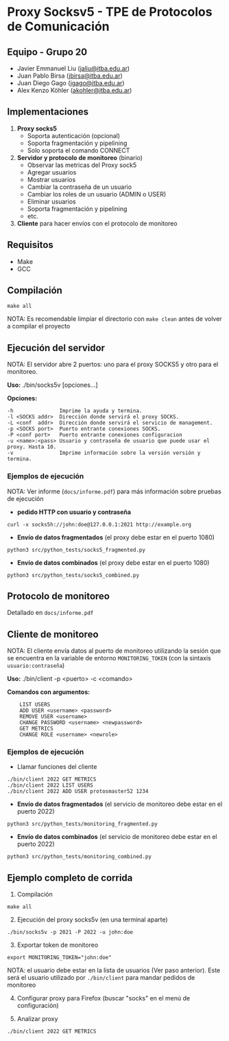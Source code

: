 # Proxy Socksv5 - TPE de Protocolos de Comunicación

## Equipo - Grupo 20

- Javier Emmanuel Liu (jaliu@itba.edu.ar)
- Juan Pablo Birsa (jbirsa@itba.edu.ar)
- Juan Diego Gago (jgago@itba.edu.ar)
- Alex Kenzo Köhler (akohler@itba.edu.ar)

## Implementaciones

1. **Proxy socks5**
    - Soporta autenticación (opcional)
    - Soporta fragmentación y pipelining
    - Solo soporta el comando CONNECT
2. **Servidor y protocolo de monitoreo** (binario)
    - Observar las metricas del Proxy sock5
    - Agregar usuarios
    - Mostrar usuarios
    - Cambiar la contraseña de un usuario
    - Cambiar los roles de un usuario (ADMIN o USER)
    - Eliminar usuarios
    - Soporta fragmentación y pipelining
    - etc.
3. **Cliente** para hacer envíos con el protocolo de monitoreo

## Requisitos

- Make
- GCC

## Compilación

```
make all
```

NOTA: Es recomendable limpiar el directorio con ```make clean``` antes de volver a compilar el proyecto

## Ejecución del servidor

NOTA: El servidor abre 2 puertos: uno para el proxy SOCKS5 y otro para el monitoreo.

**Uso:** ./bin/socks5v [opciones...]

**Opciones:**

    -h               Imprime la ayuda y termina.
    -l <SOCKS addr>  Dirección donde servirá el proxy SOCKS.
    -L <conf  addr>  Dirección donde servirá el servicio de management.
    -p <SOCKS port>  Puerto entrante conexiones SOCKS.
    -P <conf port>   Puerto entrante conexiones configuracion
    -u <name>:<pass> Usuario y contraseña de usuario que puede usar el proxy. Hasta 10.
    -v               Imprime información sobre la versión versión y termina. 

### Ejemplos de ejecución

NOTA: Ver informe (```docs/informe.pdf```) para más información sobre pruebas de ejecución

- **pedido HTTP con usuario y contraseña**
```
curl -x socks5h://john:doe@127.0.0.1:2021 http://example.org
```

- **Envío de datos fragmentados** (el proxy debe estar en el puerto 1080)
```
python3 src/python_tests/socks5_fragmented.py
```

- **Envío de datos combinados** (el proxy debe estar en el puerto 1080)
```
python3 src/python_tests/socks5_combined.py
```

## Protocolo de monitoreo

Detallado en ```docs/informe.pdf```

## Cliente de monitoreo

NOTA: El cliente envía datos al puerto de monitoreo utilizando la sesión que se encuentra en la variable de entorno ```MONITORING_TOKEN``` (con la sintaxis ```usuario:contraseña```)

**Uso:** ./bin/client -p \<puerto> -c \<comando>

**Comandos con argumentos:**
```
    LIST USERS
    ADD USER <username> <password>
    REMOVE USER <username>
    CHANGE PASSWORD <username> <newpassword>
    GET METRICS
    CHANGE ROLE <username> <newrole>
```

### Ejemplos de ejecución

- Llamar funciones del cliente

```
./bin/client 2022 GET METRICS
./bin/client 2022 LIST USERS
./bin/client 2022 ADD USER protosmaster52 1234
```

- **Envío de datos fragmentados** (el servicio de monitoreo debe estar en el puerto 2022)
```
python3 src/python_tests/monitoring_fragmented.py
```

- **Envío de datos combinados** (el servicio de monitoreo debe estar en el puerto 2022)
```
python3 src/python_tests/monitoring_combined.py
```

## Ejemplo completo de corrida

1. Compilación

```
make all
```

2. Ejecución del proxy socks5v (en una terminal aparte)

```
./bin/socks5v -p 2021 -P 2022 -u john:doe
```

3. Exportar token de monitoreo

```
export MONITORING_TOKEN="john:doe"
```

NOTA: el usuario debe estar en la lista de usuarios (Ver paso anterior). Este será el usuario utilizado por ```./bin/client``` para mandar pedidos de monitoreo

4. Configurar proxy para Firefox (buscar "socks" en el menú de configuración)

5. Analizar proxy

```
./bin/client 2022 GET METRICS
```
